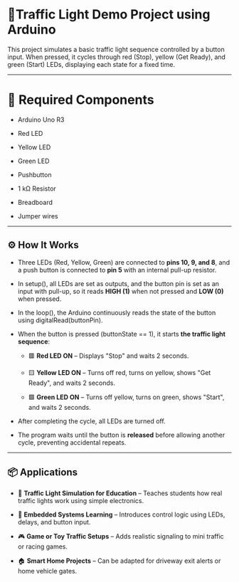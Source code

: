 # 🚦Traffic Light Demo Project using Arduino

This project simulates a basic traffic light sequence controlled by a button input. When pressed, it cycles through red (Stop), yellow (Get Ready), and green (Start) LEDs, displaying each state for a fixed time.

---

# 🔧 Required Components

- Arduino Uno R3

- Red LED

- Yellow LED

- Green LED

- Pushbutton

- 1 kΩ Resistor

- Breadboard

- Jumper wires

---

## ⚙️ How It Works

- Three LEDs (Red, Yellow, Green) are connected to **pins 10, 9, and 8**, and a push button is connected to **pin 5** with an internal pull-up resistor.

- In setup(), all LEDs are set as outputs, and the button pin is set as an input with pull-up, so it reads **HIGH (1)** when not pressed and **LOW (0)** when pressed.

- In the loop(), the Arduino continuously reads the state of the button using digitalRead(buttonPin).

- When the button is pressed (buttonState == 1), it starts **the traffic light sequence**:

    - 🟥 **Red LED ON** – Displays "Stop" and waits 2 seconds.

    - 🟨 **Yellow LED ON** – Turns off red, turns on yellow, shows "Get Ready", and waits 2 seconds.

    - 🟩 **Green LED ON** – Turns off yellow, turns on green, shows "Start", and waits 2 seconds.

- After completing the cycle, all LEDs are turned off.

- The program waits until the button is **released** before allowing another cycle, preventing accidental repeats.

---

## 📦 Applications

- 🚦 **Traffic Light Simulation for Education** – Teaches students how real traffic lights work using simple electronics.

- 🧠 **Embedded Systems Learning** – Introduces control logic using LEDs, delays, and button input.

- 🎮 **Game or Toy Traffic Setups** – Adds realistic signaling to mini traffic or racing games.

- 🏠 **Smart Home Projects** – Can be adapted for driveway exit alerts or home vehicle gates.
